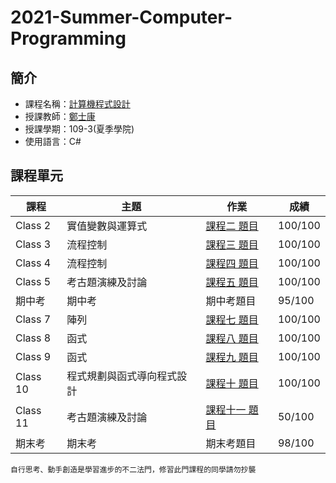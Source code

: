 # 2021-Summer-Computer-Programming

## 簡介
* 課程名稱：[計算機程式設計](https://coursemap.aca.ntu.edu.tw/course_map_all/course.php?code=901+33920)
* 授課教師：[鄭士康](https://www.ee.ntu.edu.tw/profile1.php?teacher_id=901071)
* 授課學期：109-3(夏季學院)
* 使用語言：C#

## 課程單元
|課程|主題|作業|成績|
|----|----|----|----|
|Class 2|實值變數與運算式|[課程二 題目](https://github.com/BoSenGong/109-3-computer-programming/blob/main/exercises/class2.md)|100/100|
|Class 3|流程控制|[課程三 題目](https://github.com/BoSenGong/109-3-computer-programming/blob/main/exercises/class3.md)|100/100|
|Class 4|流程控制|[課程四 題目](https://github.com/BoSenGong/109-3-computer-programming/blob/main/exercises/class4.md)|100/100|
|Class 5|考古題演練及討論|[課程五 題目](https://github.com/BoSenGong/109-3-computer-programming/blob/main/exercises/class5.md)|100/100|
|期中考|期中考|期中考題目|95/100|
|Class 7|陣列|[課程七 題目](https://github.com/BoSenGong/109-3-computer-programming/blob/main/exercises/class7.md)|100/100|
|Class 8|函式|[課程八 題目](https://github.com/BoSenGong/109-3-computer-programming/blob/main/exercises/class8.md)|100/100|
|Class 9|函式|[課程九 題目](https://github.com/BoSenGong/109-3-computer-programming/blob/main/exercises/class9.md)|100/100|
|Class 10|程式規劃與函式導向程式設計|[課程十 題目](https://github.com/BoSenGong/109-3-computer-programming/blob/main/exercises/class10.md)|100/100|
|Class 11|考古題演練及討論|[課程十一 題目](https://github.com/BoSenGong/109-3-computer-programming/blob/main/exercises/class11.md)|50/100|
|期末考|期末考|期末考題目|98/100|

    自行思考、動手創造是學習進步的不二法門，修習此門課程的同學請勿抄襲
